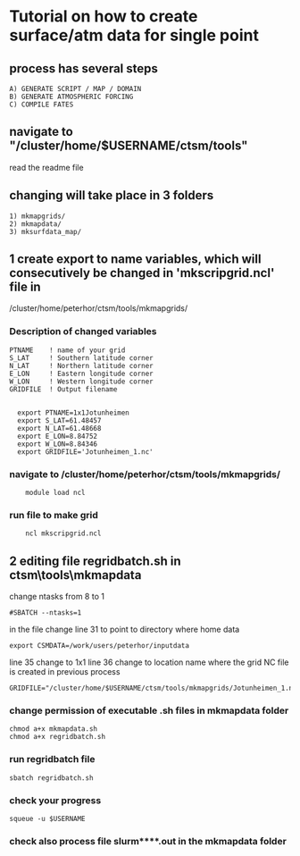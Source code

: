 # Tutorial on how to create surface/atm data for single point
## process has several steps
	
	A) GENERATE SCRIPT / MAP / DOMAIN
	B) GENERATE ATMOSPHERIC FORCING
	C) COMPILE FATES

## navigate to "/cluster/home/$USERNAME/ctsm/tools"

read the readme file
 
## changing will take place in 3 folders
	
	1) mkmapgrids/
	2) mkmapdata/ 
	3) mksurfdata_map/

## 1 create export to name variables, which will consecutively be changed in 'mkscripgrid.ncl' file in 	
/cluster/home/peterhor/ctsm/tools/mkmapgrids/

### Description of changed variables

	PTNAME    ! name of your grid
	S_LAT     ! Southern latitude corner
	N_LAT     ! Northern latitude corner
	E_LON     ! Eastern longitude corner
	W_LON     ! Western longitude corner  
	GRIDFILE  ! Output filename


	  export PTNAME=1x1Jotunheimen
	  export S_LAT=61.48457
	  export N_LAT=61.48668
	  export E_LON=8.84752
	  export W_LON=8.84346
	  export GRIDFILE='Jotunheimen_1.nc'
	  
### navigate to /cluster/home/peterhor/ctsm/tools/mkmapgrids/

		module load ncl

### run file to make grid
		
		ncl mkscripgrid.ncl
		
## 2 editing file regridbatch.sh in ctsm\tools\mkmapdata
change ntasks from 8 to 1
	
	#SBATCH --ntasks=1

in the file change line 31 to point to directory where home data
	
	export CSMDATA=/work/users/peterhor/inputdata

line 35 change to 1x1
line 36 change to location name where the grid NC file is created in previous process

	GRIDFILE="/cluster/home/$USERNAME/ctsm/tools/mkmapgrids/Jotunheimen_1.nc"
	
### change permission of executable .sh files in mkmapdata folder
	
	chmod a+x mkmapdata.sh
	chmod a+x regridbatch.sh
	
### run regridbatch file

	sbatch regridbatch.sh
		
### check your progress
	
	squeue -u $USERNAME
### check also process file slurm****.out in the mkmapdata folder
  
